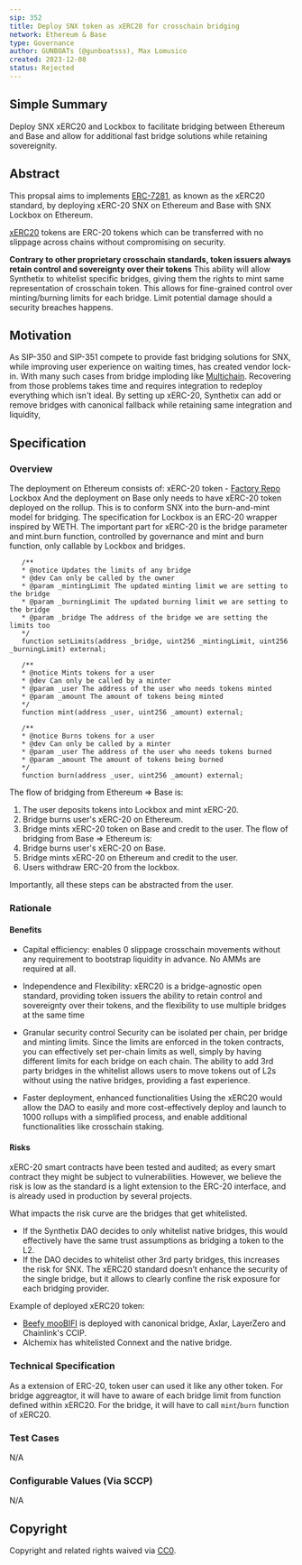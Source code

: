 ```yaml
---
sip: 352
title: Deploy SNX token as xERC20 for crosschain bridging
network: Ethereum & Base
type: Governance
author: GUNBOATs (@gunboatsss), Max Lomusico
created: 2023-12-08
status: Rejected
---
```


<!--You can leave these HTML comments in your merged SIP and delete the visible duplicate text guides, they will not appear and may be helpful to refer to if you edit it again. This is the suggested template for new SIPs. Note that an SIP number will be assigned by an editor. When opening a pull request to submit your SIP, please use an abbreviated title in the filename, `sip-draft_title_abbrev.md`. The title should be 44 characters or less.-->

## Simple Summary

<!--"If you can't explain it simply, you don't understand it well enough." Simply describe the outcome the proposed changes intends to achieve. This should be non-technical and accessible to a casual community member.-->

Deploy SNX xERC20 and Lockbox to facilitate bridging between Ethereum and Base and allow for additional fast bridge solutions while retaining sovereignity.

## Abstract

<!--A short (~200 word) description of the proposed change, the abstract should clearly describe the proposed change. This is what *will* be done if the SIP is implemented, not *why* it should be done or *how* it will be done. If the SIP proposes deploying a new contract, write, "we propose to deploy a new contract that will do x".-->

This propsal aims to implements [ERC-7281](https://ethereum-magicians.org/t/erc-7281-sovereign-bridged-tokens/14979), as known as the xERC20 standard, by deploying xERC-20 SNX on Ethereum and Base with SNX Lockbox on Ethereum.

[xERC20](https://www.xerc20.com/) tokens are ERC-20 tokens which can be transferred with no slippage across chains without compromising on security.

**Contrary to other proprietary crosschain standards, token issuers always retain control and sovereignty over their tokens**
This ability will allow Synthetix to whitelist specific bridges, giving them the rights to mint same representation of crosschain token. This allows for fine-grained control over minting/burning limits for each bridge. Limit potential damage should a security breaches happens.

## Motivation

<!--This is the problem statement. This is the *why* of the SIP. It should clearly explain *why* the current state of the protocol is inadequate.  It is critical that you explain *why* the change is needed, if the SIP proposes changing how something is calculated, you must address *why* the current calculation is inaccurate or wrong. This is not the place to describe how the SIP will address the issue!-->

As SIP-350 and SIP-351 compete to provide fast bridging solutions for SNX, while improving user experience on waiting times, has created vendor lock-in. With many such cases from bridge imploding like [Multichain](https://cointelegraph.com/news/multichain-victims-search-for-answers-in-billion-dollar-exploit-as-new-evidence-emerges). Recovering from those problems takes time and requires integration to redeploy everything which isn't ideal. By setting up xERC-20, Synthetix can add or remove bridges with canonical fallback while retaining same integration and liquidity,

## Specification

<!--The specification should describe the syntax and semantics of any new feature, there are five sections
1. Overview
2. Rationale
3. Technical Specification
4. Test Cases
5. Configurable Values
-->

### Overview

<!--This is a high level overview of *how* the SIP will solve the problem. The overview should clearly describe how the new feature will be implemented.-->

The deployment on Ethereum consists of:
xERC-20 token - [Factory Repo](https://github.com/defi-wonderland/xERC20)
Lockbox
And the deployment on Base only needs to have xERC-20 token deployed on the rollup.
This is to conform SNX into the burn-and-mint model for bridging.
The specification for Lockbox is an ERC-20 wrapper inspired by WETH.
The important part for xERC-20 is the bridge parameter and mint.burn function, controlled by governance and mint and burn function, only callable by Lockbox and bridges.
```solidity
   /**
   * @notice Updates the limits of any bridge
   * @dev Can only be called by the owner
   * @param _mintingLimit The updated minting limit we are setting to the bridge
   * @param _burningLimit The updated burning limit we are setting to the bridge
   * @param _bridge The address of the bridge we are setting the limits too
   */
   function setLimits(address _bridge, uint256 _mintingLimit, uint256 _burningLimit) external;

   /**
   * @notice Mints tokens for a user
   * @dev Can only be called by a minter
   * @param _user The address of the user who needs tokens minted
   * @param _amount The amount of tokens being minted
   */
   function mint(address _user, uint256 _amount) external;

   /**
   * @notice Burns tokens for a user
   * @dev Can only be called by a minter
   * @param _user The address of the user who needs tokens burned
   * @param _amount The amount of tokens being burned
   */
   function burn(address _user, uint256 _amount) external;
```
The flow of bridging from Ethereum => Base is:
1. The user deposits tokens into Lockbox and mint xERC-20.
2. Bridge burns user's xERC-20 on Ethereum.
3. Bridge mints xERC-20 token on Base and credit to the user.
The flow of bridging from Base => Ethereum is:
1. Bridge burns user's xERC-20 on Base.
2. Bridge mints xERC-20 on Ethereum and credit to the user.
3. Users withdraw ERC-20 from the lockbox.

Importantly, all these steps can be abstracted from the user.

### Rationale

<!--This is where you explain the reasoning behind how you propose to solve the problem. Why did you propose to implement the change in this way, what were the considerations and trade-offs. The rationale fleshes out what motivated the design and why particular design decisions were made. It should describe alternate designs that were considered and related work. The rationale may also provide evidence of consensus within the community, and should discuss important objections or concerns raised during discussion.-->

#### Benefits

- Capital efficiency:
enables 0 slippage crosschain movements without any requirement to bootstrap liquidity in advance. No AMMs are required at all.

- Independence and Flexibility:
xERC20 is a bridge-agnostic open standard, providing token issuers the ability to retain control and sovereignty over their tokens, and the flexibility to use multiple bridges at the same time


- Granular security control
Security can be isolated per chain, per bridge and minting limits. Since the limits are enforced in the token contracts, you can effectively set per-chain limits as well, simply by having different limits for each bridge on each chain. 
The ability to add 3rd party bridges in the whitelist allows users to move tokens out of L2s without using the native bridges, providing a fast experience.

- Faster deployment, enhanced functionalities
Using the xERC20 would allow the DAO to easily and more cost-effectively deploy and launch to 1000 rollups with a simplified process, and enable additional functionalities like crosschain staking.

#### Risks

xERC-20 smart contracts have been tested and audited; as every smart contract they might be subject to vulnerabilities. However, we believe the risk is low as the standard is a light extension to the ERC-20 interface, and is already used in production by several projects.

What impacts the risk curve are the bridges that get whitelisted.
- If the Synthetix DAO decides to only whitelist native bridges, this would effectively have the same trust assumptions as bridging a token to the L2.
- If the DAO decides to whitelist other 3rd party bridges, this increases the risk for SNX. The xERC20 standard doesn’t enhance the security of the single bridge, but it allows to clearly confine the risk exposure for each bridging provider.

Example of deployed xERC20 token:
- [Beefy mooBIFI](https://docs.beefy.finance/ecosystem/bifi-token/token-bridge) is deployed with canonical bridge, Axlar, LayerZero and Chainlink's CCIP.
- Alchemix has whitelisted Connext and the native bridge.

### Technical Specification

<!--The technical specification should outline the public API of the changes proposed. That is, changes to any of the interfaces Synthetix currently exposes or the creations of new ones.-->

As a extension of ERC-20, token user can used it like any other token.
For bridge aggreagtor, it will have to aware of each bridge limit from function defined within xERC20.
For the bridge, it will have to call `mint`/`burn` function of xERC20.

### Test Cases

<!--Test cases for an implementation are mandatory for SIPs but can be included with the implementation..-->

N/A

### Configurable Values (Via SCCP)

<!--Please list all values configurable via SCCP under this implementation.-->

N/A

## Copyright

Copyright and related rights waived via [CC0](https://creativecommons.org/publicdomain/zero/1.0/).
